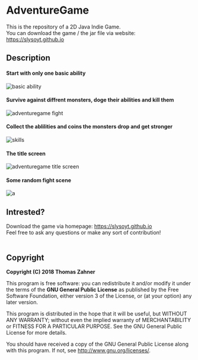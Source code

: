 <h1>AdventureGame</h1>

This is the repository of a 2D Java Indie Game. <br>
You can download the game / the jar file via website: https://slysoyt.github.io

<h2>Description</h2>

<h4>Start with only one basic ability</h4>

![basic ability](https://user-images.githubusercontent.com/26435820/42727610-6e50674a-87aa-11e8-91ed-362117ad8724.png)

<h4>Survive against diffrent monsters, doge their abilities and kill them</h4>

![adventuregame fight](https://user-images.githubusercontent.com/26435820/42727574-eb9abf62-87a9-11e8-8ed0-d8b65c328e84.png)

<h4>Collect the ablilities and coins the monsters drop and get stronger</h4>

![skills](https://user-images.githubusercontent.com/26435820/42727705-b713d2fe-87ab-11e8-9f7e-2a40220417c2.png)

<h4>The title screen</h4>

![adventuregame title screen](https://user-images.githubusercontent.com/26435820/42727539-6b9992e8-87a9-11e8-8135-5a4d4ae299bb.png)

<h4>Some random fight scene</h4>

![a](https://user-images.githubusercontent.com/26435820/42727534-50ea0874-87a9-11e8-9383-a20eb2854766.png)


<h2>Intrested?</h2>

Download the game via homepage: https://slysoyt.github.io <br>
Feel free to ask any questions or make any sort of contribution! <br> <br>

<h2>Copyright</h2>

<b>Copyright (C) 2018 Thomas Zahner</b>
 
This program is free software: you can redistribute it and/or modify
it under the terms of the <b>GNU General Public License</b> as published by
the Free Software Foundation, either version 3 of the License, or
(at your option) any later version.

This program is distributed in the hope that it will be useful,
but WITHOUT ANY WARRANTY; without even the implied warranty of
MERCHANTABILITY or FITNESS FOR A PARTICULAR PURPOSE.  See the
GNU General Public License for more details.

You should have received a copy of the GNU General Public License
along with this program.  If not, see <http://www.gnu.org/licenses/>.
